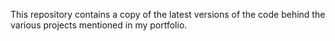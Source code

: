 This repository contains a copy of the latest versions of the code behind the various projects mentioned in my portfolio.
